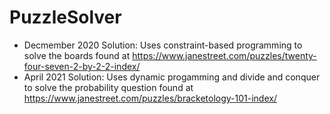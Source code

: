 # PuzzleSolver
* Decmember 2020 Solution:
Uses constraint-based programming to solve the boards found at https://www.janestreet.com/puzzles/twenty-four-seven-2-by-2-2-index/
* April 2021 Solution: Uses dynamic progamming and divide and conquer to solve the probability question found at https://www.janestreet.com/puzzles/bracketology-101-index/

